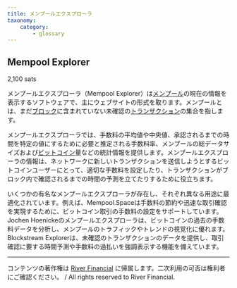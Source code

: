 ```yaml
---
title: メンプールエクスプローラ
taxonomy:
    category:
        - glossary
---
```


## Mempool Explorer
2,100 sats

メンプールエクスプローラ（Mempool Explorer）は[メンプール](http://lostinbitcoin.jp.testrs.jp/staging//glossary/mempool/)の現在の情報を表示するソフトウェアで、主にウェブサイトの形式を取ります。メンプールとは、まだ[ブロック](http://lostinbitcoin.jp.testrs.jp/staging//glossary/block/)に含まれていない未確認の[トランザクション](http://lostinbitcoin.jp.testrs.jp/staging//glossary/transaction/)の集合を指します。

メンプールエクスプローラでは、手数料の平均値や中央値、承認されるまでの時間を特定の値にするために必要と推定される手数料率、メンプールの総データサイズおよび[ビットコイン](http://lostinbitcoin.jp.testrs.jp/staging/glossary/bitcoin/)量などの統計情報を提供します。メンプールエクスプローラの情報は、ネットワークに新しいトランザクションを送信しようとするビットコインユーザーにとって、適切な手数料を設定したり、トランザクションがブロック内で確認されるまでの時間の予測を立てたりするために役立ちます。

いくつかの有名なメンプールエクスプローラが存在し、それぞれ異なる用途に最適化されています。例えば、Mempool.Spaceは手数料の節約や迅速な取引確認を実現するために、ビットコイン取引の手数料の設定をサポートしています。Jochen Hoenickeのメンプールエクスプローラは、ビットコインの過去の手数料データを分析し、メンプールのトラフィックやトレンドの視覚化に優れます。Blockstream Explorerは、未確認のトランザクションのデータを提供し、取引確認に要する時間予測や手数料の過払いを強調表示する機能を備えています。

---
コンテンツの著作権は [River Financial](https://river.com/) に帰属します。二次利用の可否は権利者にご確認ください。 / All rights reserved to River Financial.
